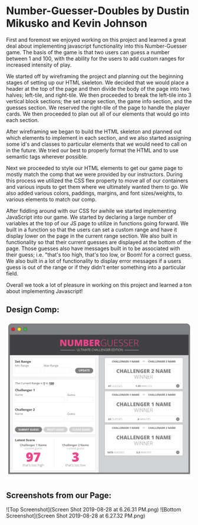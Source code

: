 # Number-Guesser-Doubles by Dustin Mikusko and Kevin Johnson

  First and foremost we enjoyed working on this project and learned a great deal about implementing javascript functionality 
  into this Number-Guesser game. The basis of the game is that two users can guess a number between 1 and 100, with 
  the ability for the users to add custom ranges for increased intensity of play.
  
  We started off by wireframing the project and planning out the beginning stages of setting up 
  our HTML skeleton. We decided that we would place a header at the top of the page and then divide the body of the page into
  two halves; left-tile, and right-tile. We then proceeded to break the left-tile into 3 vertical block sections; the set range
  section, the game info section, and the guesses section. We reserved the right-tile of the page to handle the player cards.
  We then proceeded to plan out all of our elements that would go into each section. 
  
  After wireframing we began to build the HTML skeleton and planned out which elements to implement in each section, and we 
  also started assigning some id's and classes to particular elements that we would need to call on in the future. We tried our
  best to properly format the HTML and to use semantic tags wherever possible. 
  
  Next we proceeded to style our HTML elements to get our game page to mostly match the comp that we were provided by our
  instructors. During this process we utilized the CSS flex property to move all of our containers and various inputs to get
  them where we ultimately wanted them to go. We also added various colors, paddings, margins, and font sizes/weights, to 
  various elements to match our comp. 
  
  After fiddling around with our CSS for awhile we started implementing JavaScript into our game. We started by declaring 
  a large number of variables at the top of our JS page to utilize in functions going forward. We built in a function so that
  the users can set a custom range and have it display lower on the page in the current range section. We also built in 
  functionality so that their current guesses are displayed at the bottom of the page. Those guesses also have messages 
  built in to be associated with their guess; i.e. "that's too high, that's too low, or Boom! for a correct guess. We also 
  built in a lot of functionality to display error messages if a users guess is out of the range or if they didn't enter 
  something into a particular field.
  
  Overall we took a lot of pleasure in working on this project and learned a ton about implementing Javascript! 
  
## Design Comp:

![Design Comp](comp.jpg)

## Screenshots from our Page: 

![Top Screenshot](Screen Shot 2019-08-28 at 6.26.31 PM.png)
![Bottom Screenshot](Screen Shot 2019-08-28 at 6.27.32 PM.png)
